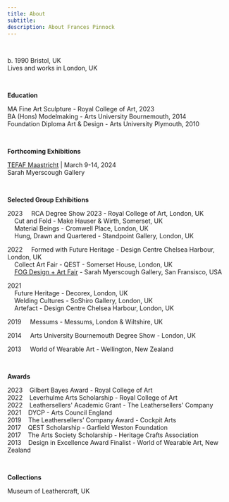```yaml
---
title: About
subtitle: 
description: About Frances Pinnock
---
```



<br /> 

b. 1990 Bristol, UK  
Lives and works in London, UK  

<br /> 


**Education**  

MA Fine Art Sculpture - Royal College of Art, 2023  
BA (Hons) Modelmaking - Arts University Bournemouth, 2014  
Foundation Diploma Art & Design - Arts University Plymouth, 2010 

<br /> 

**Forthcoming Exhibitions**  

[TEFAF Maastricht](https://www.tefaf.com/fairs/tefaf-maastricht) | March 9-14, 2024  
Sarah Myerscough Gallery  

<br /> 


**Selected Group Exhibitions** 

2023
    &nbsp;&nbsp;&nbsp; RCA Degree Show 2023 - Royal College of Art, London, UK  
    &nbsp;&nbsp;&nbsp; Cut and Fold - Make Hauser & Wirth, Somerset, UK  
    &nbsp;&nbsp;&nbsp; Material Beings - Cromwell Place, London, UK  
    &nbsp;&nbsp;&nbsp; Hung, Drawn and Quartered - Standpoint Gallery, London, UK  

2022
    &nbsp;&nbsp;&nbsp; Formed with Future Heritage - Design Centre Chelsea Harbour, London, UK   
    &nbsp;&nbsp;&nbsp; Collect Art Fair - QEST - Somerset House, London, UK    
    &nbsp;&nbsp;&nbsp; [FOG Design + Art Fair](https://www.sarahmyerscough.com/exhibitions/38-fog-design-art-2022/) - Sarah Myerscough Gallery, San Fransisco, USA  

2021  
    &nbsp;&nbsp;&nbsp; Future Heritage - Decorex, London, UK  
    &nbsp;&nbsp;&nbsp; Welding Cultures - SoShiro Gallery, London, UK  
    &nbsp;&nbsp;&nbsp; Artefact - Design Centre Chelsea Harbour, London, UK  

2019
    &nbsp;&nbsp;&nbsp; Messums - Messums, London & Wiltshire, UK  

2014
    &nbsp;&nbsp;&nbsp; Arts University Bournemouth Degree Show - London, UK  

2013
    &nbsp;&nbsp;&nbsp; World of Wearable Art - Wellington, New Zealand  

<br />  
  

**Awards** 

2023&nbsp;&nbsp;&nbsp; Gilbert Bayes Award - Royal College of Art  
2022&nbsp;&nbsp;&nbsp; Leverhulme Arts Scholarship - Royal College of Art   
2022&nbsp;&nbsp;&nbsp; Leathersellers' Academic Grant - The Leathersellers' Company   
2021&nbsp;&nbsp;&nbsp; DYCP - Arts Council England  
2019&nbsp;&nbsp;&nbsp; The Leathersellers’ Company Award - Cockpit Arts  
2017&nbsp;&nbsp;&nbsp; QEST Scholarship - Garfield Weston Foundation  
2017&nbsp;&nbsp;&nbsp; The Arts Society Scholarship - Heritage Crafts Association  
2013&nbsp;&nbsp;&nbsp; Design in Excellence Award Finalist - World of Wearable Art, New Zealand  

<br />   


**Collections** 

Museum of Leathercraft, UK  

<br />  










